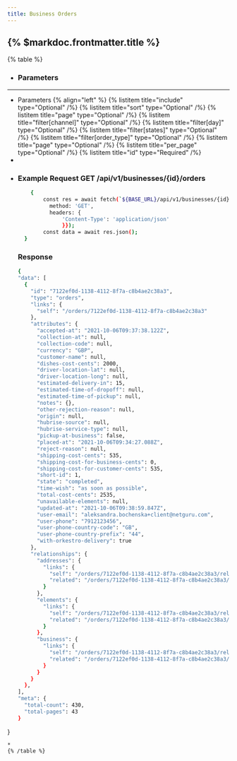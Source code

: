 ```yaml
---
title: Business Orders
---
```


## {% $markdoc.frontmatter.title %}

{% table %}
* ### **Parameters**
---
* Parameters {% align="left" %}
  {% listitem title="include" type="Optional" /%}
  {% listitem title="sort" type="Optional" /%}
  {% listitem title="page" type="Optional" /%}
  {% listitem title="filter[channel]" type="Optional" /%}
  {% listitem title="filter[day]" type="Optional" /%}
  {% listitem title="filter[states]" type="Optional" /%}
  {% listitem title="filter[order_type]" type="Optional" /%}
  {% listitem title="page" type="Optional" /%}
  {% listitem title="per_page" type="Optional" /%}
  {% listitem title="id" type="Required" /%}
*
*
  ### Example Request GET /api/v1/businesses/{id}/orders
  ```bash
      {
          const res = await fetch(`${BASE_URL}/api/v1/businesses/{id}/orders`, {
            method: 'GET',
            headers: {
                'Content-Type': 'application/json'
                }});
          const data = await res.json();
    }
  ```
  ### Response
  ```bash
  {
  "data": [
    {
      "id": "7122ef0d-1138-4112-8f7a-c8b4ae2c38a3",
      "type": "orders",
      "links": {
        "self": "/orders/7122ef0d-1138-4112-8f7a-c8b4ae2c38a3"
      },
      "attributes": {
        "accepted-at": "2021-10-06T09:37:38.122Z",
        "collection-at": null,
        "collection-code": null,
        "currency": "GBP",
        "customer-name": null,
        "dishes-cost-cents": 2000,
        "driver-location-lat": null,
        "driver-location-long": null,
        "estimated-delivery-in": 15,
        "estimated-time-of-dropoff": null,
        "estimated-time-of-pickup": null,
        "notes": {},
        "other-rejection-reason": null,
        "origin": null,
        "hubrise-source": null,
        "hubrise-service-type": null,
        "pickup-at-business": false,
        "placed-at": "2021-10-06T09:34:27.088Z",
        "reject-reason": null,
        "shipping-cost-cents": 535,
        "shipping-cost-for-business-cents": 0,
        "shipping-cost-for-customer-cents": 535,
        "short-id": 1,
        "state": "completed",
        "time-wish": "as soon as possible",
        "total-cost-cents": 2535,
        "unavailable-elements": null,
        "updated-at": "2021-10-06T09:38:59.847Z",
        "user-email": "aleksandra.bochenska+client@netguru.com",
        "user-phone": "7912123456",
        "user-phone-country-code": "GB",
        "user-phone-country-prefix": "44",
        "with-orkestro-delivery": true
      },
      "relationships": {
        "addresses": {
          "links": {
            "self": "/orders/7122ef0d-1138-4112-8f7a-c8b4ae2c38a3/relationships/addresses",
            "related": "/orders/7122ef0d-1138-4112-8f7a-c8b4ae2c38a3/addresses"
          }
        },
        "elements": {
          "links": {
            "self": "/orders/7122ef0d-1138-4112-8f7a-c8b4ae2c38a3/relationships/elements",
            "related": "/orders/7122ef0d-1138-4112-8f7a-c8b4ae2c38a3/elements"
          }
        },
        "business": {
          "links": {
            "self": "/orders/7122ef0d-1138-4112-8f7a-c8b4ae2c38a3/relationships/business",
            "related": "/orders/7122ef0d-1138-4112-8f7a-c8b4ae2c38a3/business"
          }
        }
      }
    },
  ],
  "meta": {
    "total-count": 430,
    "total-pages": 43
  }
}

  ```
*
{% /table %}